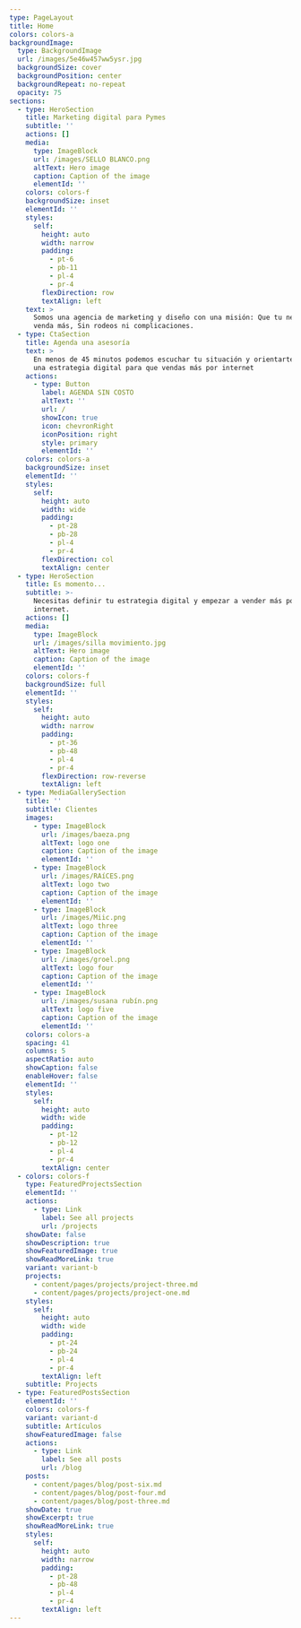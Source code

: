 ```yaml
---
type: PageLayout
title: Home
colors: colors-a
backgroundImage:
  type: BackgroundImage
  url: /images/5e46w457ww5ysr.jpg
  backgroundSize: cover
  backgroundPosition: center
  backgroundRepeat: no-repeat
  opacity: 75
sections:
  - type: HeroSection
    title: Marketing digital para Pymes
    subtitle: ''
    actions: []
    media:
      type: ImageBlock
      url: /images/SELLO BLANCO.png
      altText: Hero image
      caption: Caption of the image
      elementId: ''
    colors: colors-f
    backgroundSize: inset
    elementId: ''
    styles:
      self:
        height: auto
        width: narrow
        padding:
          - pt-6
          - pb-11
          - pl-4
          - pr-4
        flexDirection: row
        textAlign: left
    text: >
      Somos una agencia de marketing y diseño con una misión: Que tu negocio
      venda más, Sin rodeos ni complicaciones.
  - type: CtaSection
    title: Agenda una asesoría
    text: >
      En menos de 45 minutos podemos escuchar tu situación y orientarte hacia
      una estrategia digital para que vendas más por internet
    actions:
      - type: Button
        label: AGENDA SIN COSTO
        altText: ''
        url: /
        showIcon: true
        icon: chevronRight
        iconPosition: right
        style: primary
        elementId: ''
    colors: colors-a
    backgroundSize: inset
    elementId: ''
    styles:
      self:
        height: auto
        width: wide
        padding:
          - pt-28
          - pb-28
          - pl-4
          - pr-4
        flexDirection: col
        textAlign: center
  - type: HeroSection
    title: Es momento...
    subtitle: >-
      Necesitas definir tu estrategia digital y empezar a vender más por
      internet.
    actions: []
    media:
      type: ImageBlock
      url: /images/silla movimiento.jpg
      altText: Hero image
      caption: Caption of the image
      elementId: ''
    colors: colors-f
    backgroundSize: full
    elementId: ''
    styles:
      self:
        height: auto
        width: narrow
        padding:
          - pt-36
          - pb-48
          - pl-4
          - pr-4
        flexDirection: row-reverse
        textAlign: left
  - type: MediaGallerySection
    title: ''
    subtitle: Clientes
    images:
      - type: ImageBlock
        url: /images/baeza.png
        altText: logo one
        caption: Caption of the image
        elementId: ''
      - type: ImageBlock
        url: /images/RAíCES.png
        altText: logo two
        caption: Caption of the image
        elementId: ''
      - type: ImageBlock
        url: /images/Miic.png
        altText: logo three
        caption: Caption of the image
        elementId: ''
      - type: ImageBlock
        url: /images/groel.png
        altText: logo four
        caption: Caption of the image
        elementId: ''
      - type: ImageBlock
        url: /images/susana rubín.png
        altText: logo five
        caption: Caption of the image
        elementId: ''
    colors: colors-a
    spacing: 41
    columns: 5
    aspectRatio: auto
    showCaption: false
    enableHover: false
    elementId: ''
    styles:
      self:
        height: auto
        width: wide
        padding:
          - pt-12
          - pb-12
          - pl-4
          - pr-4
        textAlign: center
  - colors: colors-f
    type: FeaturedProjectsSection
    elementId: ''
    actions:
      - type: Link
        label: See all projects
        url: /projects
    showDate: false
    showDescription: true
    showFeaturedImage: true
    showReadMoreLink: true
    variant: variant-b
    projects:
      - content/pages/projects/project-three.md
      - content/pages/projects/project-one.md
    styles:
      self:
        height: auto
        width: wide
        padding:
          - pt-24
          - pb-24
          - pl-4
          - pr-4
        textAlign: left
    subtitle: Projects
  - type: FeaturedPostsSection
    elementId: ''
    colors: colors-f
    variant: variant-d
    subtitle: Artículos
    showFeaturedImage: false
    actions:
      - type: Link
        label: See all posts
        url: /blog
    posts:
      - content/pages/blog/post-six.md
      - content/pages/blog/post-four.md
      - content/pages/blog/post-three.md
    showDate: true
    showExcerpt: true
    showReadMoreLink: true
    styles:
      self:
        height: auto
        width: narrow
        padding:
          - pt-28
          - pb-48
          - pl-4
          - pr-4
        textAlign: left
---
```

